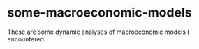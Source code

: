 # some-macroeconomic-models

These are some dynamic analyses of macroeconomic models I encountered. 
